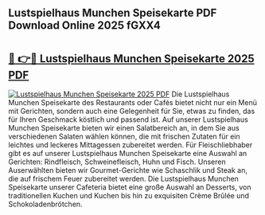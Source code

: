 ## Lustspielhaus Munchen Speisekarte PDF Download Online 2025 fGXX4

# <h2><a href="http://gcdtiz.nevu.top/?p=Lustspielhaus+Munchen+Speisekarte">🔗 👉🔴 Lustspielhaus Munchen Speisekarte 2025 PDF</a></h2>

[![Lustspielhaus Munchen Speisekarte 2025 PDF](https://i.imgur.com/dBaPXMq.png)](http://gcdtiz.nevu.top/?p=Lustspielhaus+Munchen+Speisekarte)
Die Lustspielhaus Munchen Speisekarte des Restaurants oder Cafés bietet nicht nur ein Menü mit Gerichten, sondern auch eine Gelegenheit für Sie, etwas zu finden, das für Ihren Geschmack köstlich und passend ist. Auf unserer Lustspielhaus Munchen Speisekarte bieten wir einen Salatbereich an, in dem Sie aus verschiedenen Salaten wählen können, die mit frischen Zutaten für ein leichtes und leckeres Mittagessen zubereitet werden. Für Fleischliebhaber gibt es auf unserer Lustspielhaus Munchen Speisekarte eine Auswahl an Gerichten: Rindfleisch, Schweinefleisch, Huhn und Fisch. Unseren Auserwählten bieten wir Gourmet-Gerichte wie Schaschlik und Steak an, die auf frischem Feuer zubereitet werden. Die Lustspielhaus Munchen Speisekarte unserer Cafeteria bietet eine große Auswahl an Desserts, von traditionellen Kuchen und Kuchen bis hin zu exquisiten Crème Brûlée und Schokoladenbrötchen.
